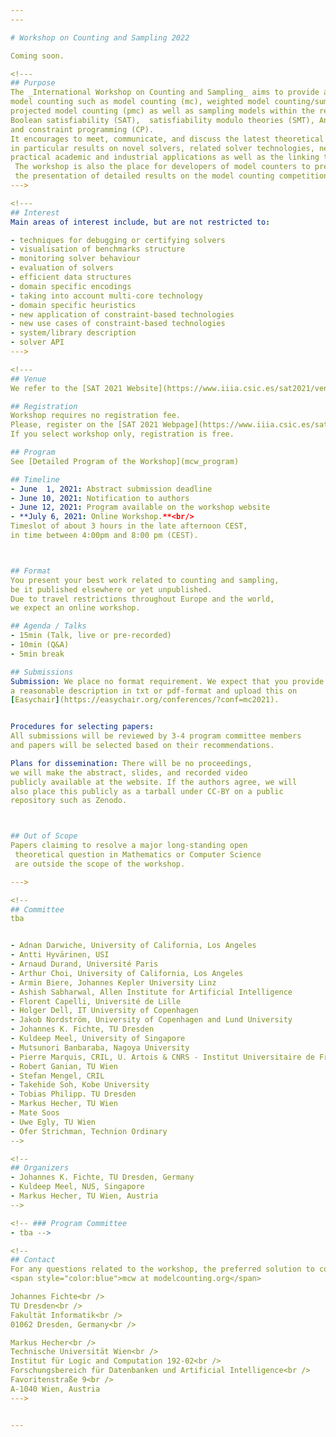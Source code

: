 ```yaml
---
---

# Workshop on Counting and Sampling 2022

Coming soon.

<!---
## Purpose
The _International Workshop on Counting and Sampling_ aims to provide a venue for researchers working on
model counting such as model counting (mc), weighted model counting/sum of products (wmc), 
projected model counting (pmc) as well as sampling models within the realm but not restricting to 
Boolean satisfiability (SAT),  satisfiability modulo theories (SMT), Answer set programming (ASP), 
and constraint programming (CP). 
It encourages to meet, communicate, and discuss the latest theoretical and practical results, 
in particular results on novel solvers, related solver technologies, new theoretical advances, 
practical academic and industrial applications as well as the linking theory and practice. 
 The workshop is also the place for developers of model counters to present their solvers and 
 the presentation of detailed results on the model counting competition.
--->

<!---
## Interest
Main areas of interest include, but are not restricted to:

- techniques for debugging or certifying solvers
- visualisation of benchmarks structure
- monitoring solver behaviour
- evaluation of solvers
- efficient data structures
- domain specific encodings
- taking into account multi-core technology
- domain specific heuristics
- new application of constraint-based technologies
- new use cases of constraint-based technologies
- system/library description
- solver API
--->

<!---
## Venue
We refer to the [SAT 2021 Website](https://www.iiia.csic.es/sat2021/venue/).

## Registration
Workshop requires no registration fee. 
Please, register on the [SAT 2021 Webpage](https://www.iiia.csic.es/sat2021/registration/).
If you select workshop only, registration is free.

## Program
See [Detailed Program of the Workshop](mcw_program)

## Timeline
- June  1, 2021: Abstract submission deadline
- June 10, 2021: Notification to authors
- June 12, 2021: Program available on the workshop website
- **July 6, 2021: Online Workshop.**<br/>
Timeslot of about 3 hours in the late afternoon CEST, 
in time between 4:00pm and 8:00 pm (CEST). 



## Format
You present your best work related to counting and sampling,
be it published elsewhere or yet unpublished. 
Due to travel restrictions throughout Europe and the world, 
we expect an online workshop.

## Agenda / Talks
- 15min (Talk, live or pre-recorded)
- 10min (Q&A)
- 5min break

## Submissions
Submission: We place no format requirement. We expect that you provide
a reasonable description in txt or pdf-format and upload this on 
[Easychair](https://easychair.org/conferences/?conf=mc2021).


Procedures for selecting papers: 
All submissions will be reviewed by 3-4 program committee members 
and papers will be selected based on their recommendations.

Plans for dissemination: There will be no proceedings, 
we will make the abstract, slides, and recorded video 
publicly available at the website. If the authors agree, we will
also place this publicly as a tarball under CC-BY on a public 
repository such as Zenodo.



## Out of Scope
Papers claiming to resolve a major long-standing open
 theoretical question in Mathematics or Computer Science 
 are outside the scope of the workshop.

--->

<!--
## Committee
tba


- Adnan Darwiche, University of California, Los Angeles
- Antti Hyvärinen, USI
- Arnaud Durand, Université Paris
- Arthur Choi, University of California, Los Angeles
- Armin Biere, Johannes Kepler University Linz
- Ashish Sabharwal, Allen Institute for Artificial Intelligence
- Florent Capelli, Université de Lille
- Holger Dell, IT University of Copenhagen
- Jakob Nordström, University of Copenhagen and Lund University
- Johannes K. Fichte, TU Dresden
- Kuldeep Meel, University of Singapore 
- Mutsunori Banbaraba, Nagoya University
- Pierre Marquis, CRIL, U. Artois & CNRS - Institut Universitaire de France
- Robert Ganian, TU Wien
- Stefan Mengel, CRIL
- Takehide Soh, Kobe University
- Tobias Philipp. TU Dresden
- Markus Hecher, TU Wien
- Mate Soos
- Uwe Egly, TU Wien
- Ofer Strichman, Technion Ordinary
-->

<!--
## Organizers
- Johannes K. Fichte, TU Dresden, Germany
- Kuldeep Meel, NUS, Singapore
- Markus Hecher, TU Wien, Austria
-->

<!-- ### Program Committee
- tba -->

<!--
## Contact 
For any questions related to the workshop, the preferred solution to contact the organizers is to send an email to 
<span style="color:blue">mcw at modelcounting.org</span>

Johannes Fichte<br />
TU Dresden<br />
Fakultät Informatik<br />
01062 Dresden, Germany<br />	

Markus Hecher<br />
Technische Universität Wien<br />
Institut für Logic and Computation 192-02<br />
Forschungsbereich für Datenbanken und Artificial Intelligence<br />
Favoritenstraße 9<br />
A-1040 Wien, Austria
--->


---
```

